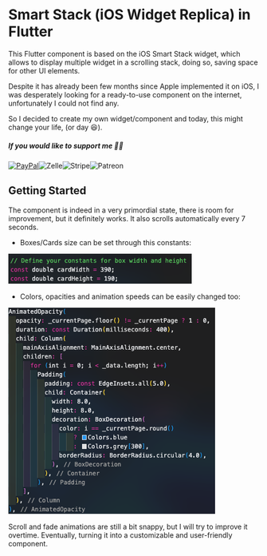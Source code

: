 # Smart Stack (iOS Widget Replica) in Flutter

This Flutter component is based on the iOS Smart Stack widget, which allows to display multiple widget in a scrolling stack, doing so, saving space for other UI elements.

Despite it has already been few months since Apple implemented it on iOS, I was desperately looking for a ready-to-use component on the internet, unfortunately I could not find any.

So I decided to create my own widget/component and today, this might change your life, (or day 😆).

##### If you would like to support me  🍺🍕

[![PayPal](https://img.shields.io/badge/PayPal-00457C?style=for-the-badge&logo=paypal&logoColor=white)](https://paypal.me/MattRaciti?country.x=IT&locale.x=en_US)![Zelle](https://img.shields.io/badge/Zelle-6c1cd3?style=for-the-badge&logo=zelle&logoColor=white)![Stripe](https://img.shields.io/badge/Stripe-5C2D91?style=for-the-badge&logo=stripe&logoColor=white)![Patreon](https://img.shields.io/badge/Patreon-F96854?style=for-the-badge&logo=patreon&logoColor=white)

## Getting Started

The component is indeed in a very primordial state, there is room for improvement, but it definitely works. It also scrolls automatically every 7 seconds.

- Boxes/Cards size can be set through this constants:

![1699998657166](image/README/1699998657166.png)

- Colors, opacities and animation speeds can be easily changed too:

![1699998785514](image/README/1699998785514.png)

Scroll and fade animations are still a bit snappy, but I will try to improve it overtime. Eventually, turning it into a customizable and user-friendly component.
